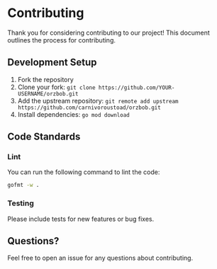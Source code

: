 # Contributing

Thank you for considering contributing to our project! This document outlines the process for contributing.

## Development Setup

1. Fork the repository
2. Clone your fork: `git clone https://github.com/YOUR-USERNAME/orzbob.git`
3. Add the upstream repository: `git remote add upstream https://github.com/carnivoroustoad/orzbob.git`
4. Install dependencies: `go mod download`

## Code Standards

### Lint

You can run the following command to lint the code:

```bash
gofmt -w .
```

### Testing

Please include tests for new features or bug fixes.

## Questions?

Feel free to open an issue for any questions about contributing.

